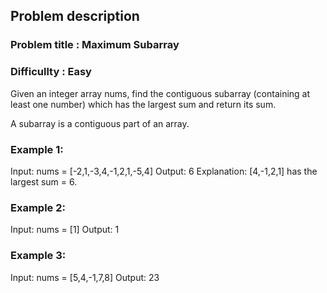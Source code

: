 ## Problem description
### Problem title : Maximum Subarray
### Difficullty : Easy

Given an integer array nums, find the contiguous subarray (containing at least one number) which has the largest sum and return its sum.

A subarray is a contiguous part of an array.

 

### Example 1:

Input: nums = [-2,1,-3,4,-1,2,1,-5,4]
Output: 6
Explanation: [4,-1,2,1] has the largest sum = 6.

### Example 2:

Input: nums = [1]
Output: 1

### Example 3:

Input: nums = [5,4,-1,7,8]
Output: 23
